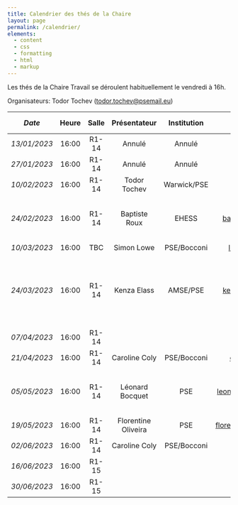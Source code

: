 ```yaml
---
title: Calendrier des thés de la Chaire
layout: page
permalink: /calendrier/
elements:
  - content
  - css
  - formatting
  - html
  - markup  
---
```



Les thés de la Chaire Travail	se déroulent habituellement le vendredi à 16h. 	
									
Organisateurs:	Todor Tochev (todor.tochev@psemail.eu)	

|  **_Date_**  | **Heure** | **Salle** |   **Présentateur**  | **Institution** |           **E-mail**           |              **Site web**             |                           **Titre du papier**                          | **Lien Zoom** |
|:------------:|:---------:|:---------:|:-------------------:|:---------------:|:------------------------------:|:-------------------------------------:|:----------------------------------------------------------------------:|:-------------:|
| _13/01/2023_ |   16:00   |   R1-14   |        Annulé       |      Annulé     |             Annulé             |                 Annulé                |                                 Annulé                                 |     Annulé    |
| _27/01/2023_ |   16:00   |   R1-14   |        Annulé       |      Annulé     |             Annulé             |                 Annulé                |                                 Annulé                                 |     Annulé    |
| _10/02/2023_ |   16:00   |   R1-14   |     Todor Tochev    |   Warwick/PSE   |       tstochev@gmail.com       |                                       |                                   TBC                                  |               |
| _24/02/2023_ |   16:00   |   R1-14   |    Baptiste Roux    |      EHESS      |    baptiste.roux@psemail.eu    |                                       |              Prime d'activité et Arbitrage Travail-Etudes              |               |
| _10/03/2023_ |   16:00   |    TBC    |      Simon Lowe     |   PSE/Bocconi   |       loewe.sim@gmail.com      |                                       |                                                                        |               |
| _24/03/2023_ |   16:00   |   R1-14   |     Kenza Elass     |     AMSE/PSE    |     kenza.elass@univ-amu.fr    | https://elasskenza.github.io/website/ | Sex and the density: Female urban wage premium and the gender wage gap |               |
| _07/04/2023_ |   16:00   |   R1-14   |                     |                 |                                |                                       |                                                                        |               |
| _21/04/2023_ |   16:00   |   R1-14   |    Caroline Coly    |   PSE/Bocconi   |       caro.coly@gmail.com      |                                       |                                   TBC                                  |               |
| _05/05/2023_ |   16:00   |   R1-14   |   Léonard Bocquet   |       PSE       |   leonard.bocquet@psemail.eu   |                                       |              The Network Origin of Slow Labor Reallocation             |               |
| _19/05/2023_ |   16:00   |   R1-14   | Florentine Oliveira |       PSE       | florentine.oliveira@psemail.eu |                                       |                                   TBC                                  |               |
| _02/06/2023_ |   16:00   |   R1-14   | Caroline Coly       | PSE/Bocconi     |                                |                                       | TBC                                                                    |               |
| _16/06/2023_ |   16:00   |   R1-15   |                     |                 |                                |                                       |                                                                        |               |
| _30/06/2023_ |   16:00   |   R1-15   |                     |                 |                                |                                       |                                                                        |               |
